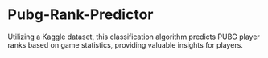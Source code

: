 # Pubg-Rank-Predictor
Utilizing a Kaggle dataset, this classification algorithm predicts PUBG player ranks based on game statistics, providing valuable insights for players.
